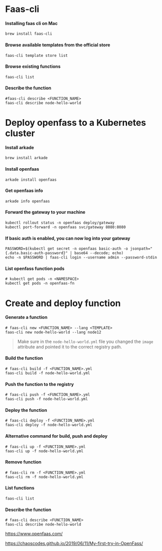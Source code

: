 # Faas-cli

#### Installing faas cli on Mac
```
brew install faas-cli
```

#### Browse available templates from the official store
```
faas-cli template store list
```

#### Browse existing functions
```
faas-cli list
```

#### Describe the function
```shell
#faas-cli describe <FUNCTION_NAME>
faas-cli describe node-hello-world
```

# Deploy openfass to a Kubernetes cluster
#### Install arkade
```
brew install arkade
```

#### Install openfaas
```
arkade install openfaas
```

#### Get openfaas info
```
arkade info openfaas
```

#### Forward the gateway to your machine
```
kubectl rollout status -n openfaas deploy/gateway
kubectl port-forward -n openfaas svc/gateway 8080:8080
```

####  If basic auth is enabled, you can now log into your gateway
```
PASSWORD=$(kubectl get secret -n openfaas basic-auth -o jsonpath="{.data.basic-auth-password}" | base64 --decode; echo)
echo -n $PASSWORD | faas-cli login --username admin --password-stdin
```

####  List openfass function pods
```shell
# kubectl get pods -n <NAMESPACE>
kubectl get pods -n openfaas-fn
```

# Create and deploy function

#### Generate a function
```shell
# faas-cli new <FUNCTION_NAME> --lang <TEMPLATE>
faas-cli new node-hello-world --lang node12
```
> Make sure in the `node-hello-world.yml` file you changed the `image` attribute and pointed it to the correct registry path.

#### Build the function
```shell
# faas-cli build -f <FUNCTION_NAME>.yml
faas-cli build -f node-hello-world.yml
```

#### Push the function to the registry
```shell
# faas-cli push -f <FUNCTION_NAME>.yml
faas-cli push -f node-hello-world.yml
```

#### Deploy the function
```shell
# faas-cli deploy -f <FUNCTION_NAME>.yml
faas-cli deploy -f node-hello-world.yml
```

#### Alternative command for build, push and deploy
```shell
# faas-cli up -f <FUNCTION_NAME>.yml
faas-cli up -f node-hello-world.yml
```

#### Remove function 
```shell
# faas-cli rm -f <FUNCTION_NAME>.yml
faas-cli rm -f node-hello-world.yml
```

#### List functions
```shell
faas-cli list
```

#### Describe the function
```shell
# faas-cli describe <FUNCTION_NAME>
faas-cli describe node-hello-world
```
https://www.openfaas.com/

https://chaoscodes.github.io/2019/06/11/My-first-try-in-OpenFass/
